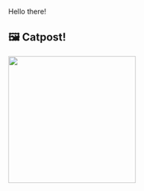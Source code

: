 Hello there!



## 🖼️ Catpost!

<sub>
    <img src="https://cdn2.thecatapi.com/images/4bv.gif" height="256">
</sub>

